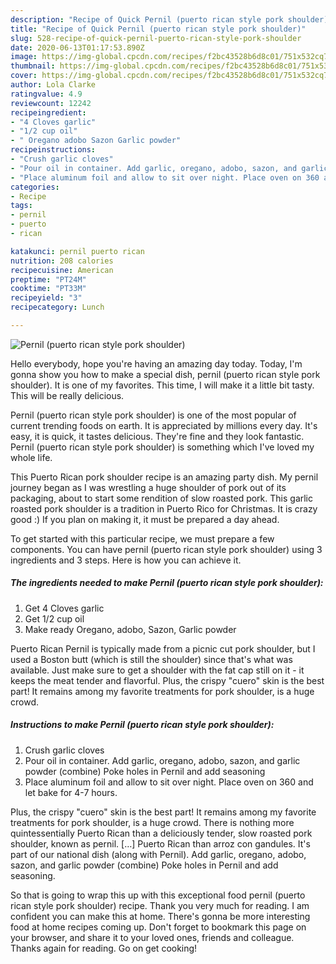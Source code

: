 ```yaml
---
description: "Recipe of Quick Pernil (puerto rican style pork shoulder)"
title: "Recipe of Quick Pernil (puerto rican style pork shoulder)"
slug: 528-recipe-of-quick-pernil-puerto-rican-style-pork-shoulder
date: 2020-06-13T01:17:53.890Z
image: https://img-global.cpcdn.com/recipes/f2bc43528b6d8c01/751x532cq70/pernil-puerto-rican-style-pork-shoulder-recipe-main-photo.jpg
thumbnail: https://img-global.cpcdn.com/recipes/f2bc43528b6d8c01/751x532cq70/pernil-puerto-rican-style-pork-shoulder-recipe-main-photo.jpg
cover: https://img-global.cpcdn.com/recipes/f2bc43528b6d8c01/751x532cq70/pernil-puerto-rican-style-pork-shoulder-recipe-main-photo.jpg
author: Lola Clarke
ratingvalue: 4.9
reviewcount: 12242
recipeingredient:
- "4 Cloves garlic"
- "1/2 cup oil"
- " Oregano adobo Sazon Garlic powder"
recipeinstructions:
- "Crush garlic cloves"
- "Pour oil in container. Add garlic, oregano, adobo, sazon, and garlic powder (combine) Poke holes in Pernil and add seasoning"
- "Place aluminum foil and allow to sit over night. Place oven on 360 and let bake for 4-7 hours."
categories:
- Recipe
tags:
- pernil
- puerto
- rican

katakunci: pernil puerto rican 
nutrition: 208 calories
recipecuisine: American
preptime: "PT24M"
cooktime: "PT33M"
recipeyield: "3"
recipecategory: Lunch

---
```



![Pernil (puerto rican style pork shoulder)](https://img-global.cpcdn.com/recipes/f2bc43528b6d8c01/751x532cq70/pernil-puerto-rican-style-pork-shoulder-recipe-main-photo.jpg)

Hello everybody, hope you're having an amazing day today. Today, I'm gonna show you how to make a special dish, pernil (puerto rican style pork shoulder). It is one of my favorites. This time, I will make it a little bit tasty. This will be really delicious.

Pernil (puerto rican style pork shoulder) is one of the most popular of current trending foods on earth. It is appreciated by millions every day. It's easy, it is quick, it tastes delicious. They're fine and they look fantastic. Pernil (puerto rican style pork shoulder) is something which I've loved my whole life.

This Puerto Rican pork shoulder recipe is an amazing party dish. My pernil journey began as I was wrestling a huge shoulder of pork out of its packaging, about to start some rendition of slow roasted pork. This garlic roasted pork shoulder is a tradition in Puerto Rico for Christmas. It is crazy good :) If you plan on making it, it must be prepared a day ahead.


To get started with this particular recipe, we must prepare a few components. You can have pernil (puerto rican style pork shoulder) using 3 ingredients and 3 steps. Here is how you can achieve it.

<!--inarticleads1-->

##### The ingredients needed to make Pernil (puerto rican style pork shoulder):

1. Get 4 Cloves garlic
1. Get 1/2 cup oil
1. Make ready  Oregano, adobo, Sazon, Garlic powder


Puerto Rican Pernil is typically made from a picnic cut pork shoulder, but I used a Boston butt (which is still the shoulder) since that&#39;s what was available. Just make sure to get a shoulder with the fat cap still on it - it keeps the meat tender and flavorful. Plus, the crispy &#34;cuero&#34; skin is the best part! It remains among my favorite treatments for pork shoulder, is a huge crowd. 

<!--inarticleads2-->

##### Instructions to make Pernil (puerto rican style pork shoulder):

1. Crush garlic cloves
1. Pour oil in container. Add garlic, oregano, adobo, sazon, and garlic powder (combine) Poke holes in Pernil and add seasoning
1. Place aluminum foil and allow to sit over night. Place oven on 360 and let bake for 4-7 hours.


Plus, the crispy &#34;cuero&#34; skin is the best part! It remains among my favorite treatments for pork shoulder, is a huge crowd. There is nothing more quintessentially Puerto Rican than a deliciously tender, slow roasted pork shoulder, known as pernil. […] Puerto Rican than arroz con gandules. It&#39;s part of our national dish (along with Pernil). Add garlic, oregano, adobo, sazon, and garlic powder (combine) Poke holes in Pernil and add seasoning. 

So that is going to wrap this up with this exceptional food pernil (puerto rican style pork shoulder) recipe. Thank you very much for reading. I am confident you can make this at home. There's gonna be more interesting food at home recipes coming up. Don't forget to bookmark this page on your browser, and share it to your loved ones, friends and colleague. Thanks again for reading. Go on get cooking!
